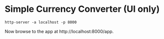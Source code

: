 # Simple Currency Converter (UI only)

```
http-server -a localhost -p 8000
```

Now browse to the app at http://localhost:8000/app.
